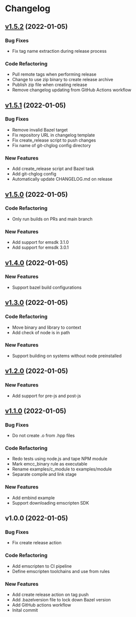 # Changelog

<a name="v1.5.2"></a>
## [v1.5.2](https://github.com/sengelha/rules_emscripten/compare/v1.5.1...v1.5.2) (2022-01-05)
### Bug Fixes

* Fix tag name extraction during release process

### Code Refactoring

* Pull remote tags when performing release
* Change to use zip binary to create release archive
* Publish zip file when creating release
* Remove changelog updating from GitHub Actions workflow


<a name="v1.5.1"></a>
## [v1.5.1](https://github.com/sengelha/rules_emscripten/compare/v1.5.0...v1.5.1) (2022-01-05)
### Bug Fixes

* Remove invalid Bazel target
* Fix repository URL in changelog template
* Fix create_release script to push changes
* Fix name of git-chglog config directory

### New Features

* Add create_release script and Bazel task
* Add git-chglog config
* Automatically update CHANGELOG.md on release


<a name="v1.5.0"></a>
## [v1.5.0](https://github.com/sengelha/rules_emscripten/compare/v1.4.0...v1.5.0) (2022-01-05)
### Code Refactoring

* Only run builds on PRs and main branch

### New Features

* Add support for emsdk 3.1.0
* Add support for emsdk 3.0.1


<a name="v1.4.0"></a>
## [v1.4.0](https://github.com/sengelha/rules_emscripten/compare/v1.3.0...v1.4.0) (2022-01-05)
### New Features

* Support bazel build configurations


<a name="v1.3.0"></a>
## [v1.3.0](https://github.com/sengelha/rules_emscripten/compare/v1.2.0...v1.3.0) (2022-01-05)
### Code Refactoring

* Move binary and library to context
* Add check of node is in path

### New Features

* Support building on systems without node preinstalled


<a name="v1.2.0"></a>
## [v1.2.0](https://github.com/sengelha/rules_emscripten/compare/v1.1.0...v1.2.0) (2022-01-05)
### New Features

* Add support for pre-js and post-js


<a name="v1.1.0"></a>
## [v1.1.0](https://github.com/sengelha/rules_emscripten/compare/v1.0.0...v1.1.0) (2022-01-05)
### Bug Fixes

* Do not create .o from .hpp files

### Code Refactoring

* Redo tests using node.js and tape NPM module
* Mark emcc_binary rule as executable
* Rename examples/c_module to examples/module
* Separate compile and link stage

### New Features

* Add embind example
* Support downloading emscripten SDK


<a name="v1.0.0"></a>
## v1.0.0 (2022-01-05)
### Bug Fixes

* Fix create release action

### Code Refactoring

* Add emscripten to CI pipeline
* Define emscripten toolchains and use from rules

### New Features

* Add create release action on tag push
* Add .bazelversion file to lock down Bazel version
* Add GitHub actions workflow
* Inital commit


